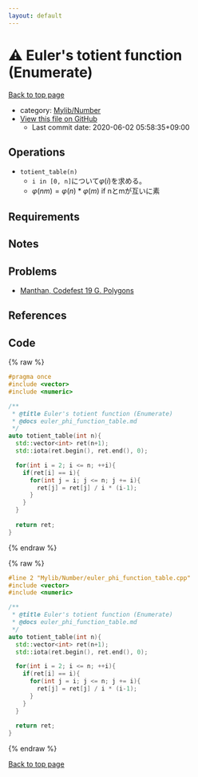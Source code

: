 ```yaml
---
layout: default
---
```


<!-- mathjax config similar to math.stackexchange -->
<script type="text/javascript" async
  src="https://cdnjs.cloudflare.com/ajax/libs/mathjax/2.7.5/MathJax.js?config=TeX-MML-AM_CHTML">
</script>
<script type="text/x-mathjax-config">
  MathJax.Hub.Config({
    TeX: { equationNumbers: { autoNumber: "AMS" }},
    tex2jax: {
      inlineMath: [ ['$','$'] ],
      processEscapes: true
    },
    "HTML-CSS": { matchFontHeight: false },
    displayAlign: "left",
    displayIndent: "2em"
  });
</script>

<script type="text/javascript" src="https://cdnjs.cloudflare.com/ajax/libs/jquery/3.4.1/jquery.min.js"></script>
<script src="https://cdn.jsdelivr.net/npm/jquery-balloon-js@1.1.2/jquery.balloon.min.js" integrity="sha256-ZEYs9VrgAeNuPvs15E39OsyOJaIkXEEt10fzxJ20+2I=" crossorigin="anonymous"></script>
<script type="text/javascript" src="../../../assets/js/copy-button.js"></script>
<link rel="stylesheet" href="../../../assets/css/copy-button.css" />


# :warning: Euler's totient function (Enumerate)

<a href="../../../index.html">Back to top page</a>

* category: <a href="../../../index.html#5fda78fda98ef9fc0f87c6b50d529f19">Mylib/Number</a>
* <a href="{{ site.github.repository_url }}/blob/master/Mylib/Number/euler_phi_function_table.cpp">View this file on GitHub</a>
    - Last commit date: 2020-06-02 05:58:35+09:00




## Operations

- `totient_table(n)`
	- `i in [0, n]`について$\varphi(i)$を求める。
	- $\varphi(nm) = \varphi(n) * \varphi(m)$ if nとmが互いに素

## Requirements

## Notes

## Problems

- [Manthan, Codefest 19 G. Polygons](https://codeforces.com/contest/1208/problem/G)

## References


## Code

<a id="unbundled"></a>
{% raw %}
```cpp
#pragma once
#include <vector>
#include <numeric>

/**
 * @title Euler's totient function (Enumerate)
 * @docs euler_phi_function_table.md
 */
auto totient_table(int n){
  std::vector<int> ret(n+1);
  std::iota(ret.begin(), ret.end(), 0);

  for(int i = 2; i <= n; ++i){
    if(ret[i] == i){
      for(int j = i; j <= n; j += i){
        ret[j] = ret[j] / i * (i-1);
      }
    }
  }
  
  return ret;
}

```
{% endraw %}

<a id="bundled"></a>
{% raw %}
```cpp
#line 2 "Mylib/Number/euler_phi_function_table.cpp"
#include <vector>
#include <numeric>

/**
 * @title Euler's totient function (Enumerate)
 * @docs euler_phi_function_table.md
 */
auto totient_table(int n){
  std::vector<int> ret(n+1);
  std::iota(ret.begin(), ret.end(), 0);

  for(int i = 2; i <= n; ++i){
    if(ret[i] == i){
      for(int j = i; j <= n; j += i){
        ret[j] = ret[j] / i * (i-1);
      }
    }
  }
  
  return ret;
}

```
{% endraw %}

<a href="../../../index.html">Back to top page</a>

